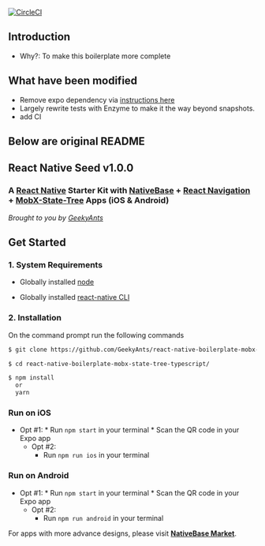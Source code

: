 [![CircleCI](https://circleci.com/gh/changtimwu/react-native-boilerplate-mobx-state-tree-typescript.svg?style=svg)](https://circleci.com/gh/changtimwu/react-native-boilerplate-mobx-state-tree-typescript)

## Introduction
* Why?: To make this boilerplate more complete

## What have been modified
* Remove expo dependency via [instructions here](https://gitlab.com/applification/react-native-custom-fonts)
* Largely rewrite tests with Enzyme to make it the way beyond snapshots.
* add CI

Below are original README
----------------------------------------------------------------------------------------------------
## React Native Seed v1.0.0

### A [React Native](https://facebook.github.io/react-native/docs/getting-started.html) Starter Kit with [NativeBase](https://nativebase.io/) + [React Navigation](https://reactnavigation.org/) + [MobX-State-Tree](https://github.com/mobxjs/mobx-state-tree) Apps (iOS & Android)

*Brought to you by [GeekyAnts](https://geekyants.com/)*


## Get Started

### 1. System Requirements

* Globally installed [node](https://nodejs.org/en/)

* Globally installed [react-native CLI](https://facebook.github.io/react-native/docs/getting-started.html)


### 2. Installation

On the command prompt run the following commands

```sh
$ git clone https://github.com/GeekyAnts/react-native-boilerplate-mobx-state-tree-typescript.git

$ cd react-native-boilerplate-mobx-state-tree-typescript/

$ npm install
  or
  yarn
```

### Run on iOS

  * Opt #1:
		*	Run `npm start` in your terminal
		*	Scan the QR code in your Expo app
	*	Opt #2:
		*	Run `npm run ios` in your terminal

### Run on Android

  * Opt #1:
		*	Run `npm start` in your terminal
		*	Scan the QR code in your Expo app
	*	Opt #2:
		*	Run `npm run android` in your terminal


For apps with more advance designs, please visit **[NativeBase Market](https://market.nativebase.io/)**.
